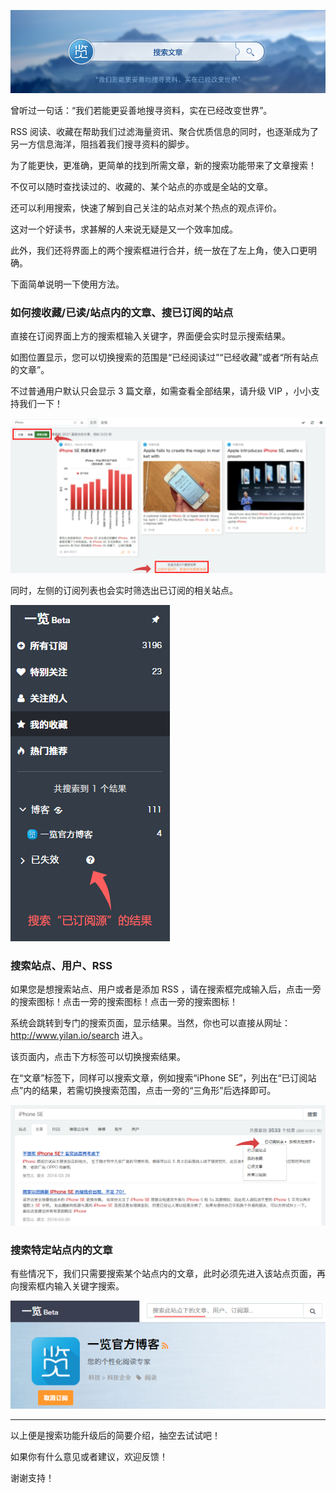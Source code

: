 ![Banner](/img/6/6-Banner.png)

曾听过一句话：“我们若能更妥善地搜寻资料，实在已经改变世界”。

RSS 阅读、收藏在帮助我们过滤海量资讯、聚合优质信息的同时，也逐渐成为了另一方信息海洋，阻挡着我们搜寻资料的脚步。

为了能更快，更准确，更简单的找到所需文章，新的搜索功能带来了文章搜索！

不仅可以随时查找读过的、收藏的、某个站点的亦或是全站的文章。

还可以利用搜索，快速了解到自己关注的站点对某个热点的观点评价。

这对一个好读书，求甚解的人来说无疑是又一个效率加成。

此外，我们还将界面上的两个搜索框进行合并，统一放在了左上角，使入口更明确。

下面简单说明一下使用方法。


### 如何搜收藏/已读/站点内的文章、搜已订阅的站点

直接在订阅界面上方的搜索框输入关键字，界面便会实时显示搜索结果。

如图位置显示，您可以切换搜索的范围是“已经阅读过”“已经收藏”或者“所有站点的文章”。

不过普通用户默认只会显示 3 篇文章，如需查看全部结果，请升级 VIP ，小小支持我们一下！

![搜索已读/收藏/所有文章](/img/6/6-searchcolumn-article.png)

同时，左侧的订阅列表也会实时筛选出已订阅的相关站点。

![筛选已订阅的站点](/img/6/6-search-sub-site.png)


### 搜索站点、用户、RSS

如果您是想搜索站点、用户或者是添加 RSS ，请在搜索框完成输入后，点击一旁的搜索图标！点击一旁的搜索图标！点击一旁的搜索图标！

系统会跳转到专门的搜索页面，显示结果。当然，你也可以直接从网址： http://www.yilan.io/search 进入。

该页面内，点击下方标签可以切换搜索结果。

在“文章”标签下，同样可以搜索文章，例如搜索“iPhone SE”，列出在“已订阅站点”内的结果，若需切换搜索范围，点击一旁的“三角形”后选择即可。

![搜索页面选项](/img/6/6-searchpage-for-article.png)


### 搜索特定站点内的文章

有些情况下，我们只需要搜索某个站点内的文章，此时必须先进入该站点页面，再向搜索框内输入关键字搜索。

![搜索框提示](/img/6/6-searchbox-site-tips.png)

---

以上便是搜索功能升级后的简要介绍，抽空去试试吧！

如果你有什么意见或者建议，欢迎反馈！

谢谢支持！






